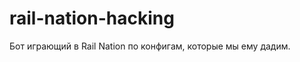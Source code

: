rail-nation-hacking
===================

Бот играющий в Rail Nation по конфигам, которые мы ему дадим.
